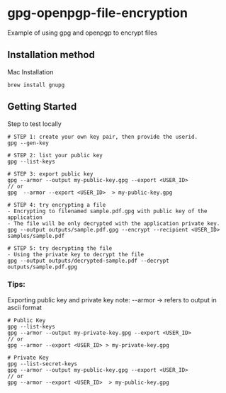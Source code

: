# gpg-openpgp-file-encryption
Example of using gpg and openpgp to encrypt files

## Installation method
Mac Installation
```
brew install gnupg
```

## Getting Started
Step to test locally
```
# STEP 1: create your own key pair, then provide the userid.
gpg --gen-key

# STEP 2: list your public key
gpg --list-keys

# STEP 3: export public key
gpg --armor --output my-public-key.gpg --export <USER_ID>
// or
gpg  --armor --export <USER_ID>  > my-public-key.gpg

# STEP 4: try encrypting a file
- Encrypting to filenamed sample.pdf.gpg with public key of the application
- The file will be only decrypted with the application private key.
gpg --output outputs/sample.pdf.gpg --encrypt --recipient <USER_ID> samples/sample.pdf

# STEP 5: try decrypting the file
- Using the private key to decrypt the file
gpg --output outputs/decrypted-sample.pdf --decrypt outputs/sample.pdf.gpg
```

### Tips:
Exporting public key and private key
note: --armor -> refers to output in ascii format
```
# Public Key
gpg --list-keys
gpg --armor --output my-private-key.gpg --export <USER_ID>
// or
gpg --armor --export <USER_ID> > my-private-key.gpg 
```

```
# Private Key
gpg --list-secret-keys
gpg --armor --output my-public-key.gpg --export <USER_ID>
// or
gpg --armor --export <USER_ID>  > my-public-key.gpg
```